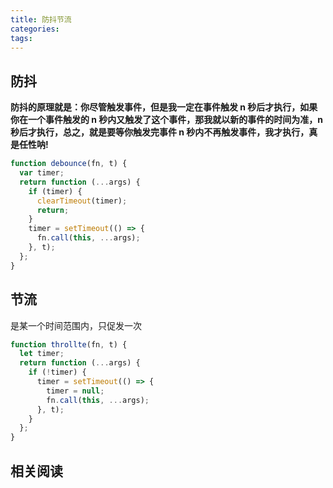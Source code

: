 ```yaml
---
title: 防抖节流
categories:
tags:
---
```


## 防抖

**防抖的原理就是：你尽管触发事件，但是我一定在事件触发 n 秒后才执行，如果你在一个事件触发的 n 秒内又触发了这个事件，那我就以新的事件的时间为准，n 秒后才执行，总之，就是要等你触发完事件 n 秒内不再触发事件，我才执行，真是任性呐!**

```javascript
function debounce(fn, t) {
  var timer;
  return function (...args) {
    if (timer) {
      clearTimeout(timer);
      return;
    }
    timer = setTimeout(() => {
      fn.call(this, ...args);
    }, t);
  };
}
```

## 节流

是某一个时间范围内，只促发一次

```javascript
function throllte(fn, t) {
  let timer;
  return function (...args) {
    if (!timer) {
      timer = setTimeout(() => {
        timer = null;
        fn.call(this, ...args);
      }, t);
    }
  };
}
```

## 相关阅读

